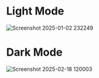 # Light Mode
![Screenshot 2025-01-02 232249](https://github.com/user-attachments/assets/12846730-05b1-4a48-abe8-de43a79bc3ff)

# Dark Mode
![Screenshot 2025-02-18 120003](https://github.com/user-attachments/assets/60086df3-7585-49eb-943c-07bda6821ccc)
